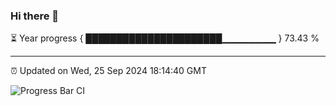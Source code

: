 ### Hi there 👋

⏳ Year progress { ██████████████████████▁▁▁▁▁▁▁▁ } 73.43 %

---

⏰ Updated on Wed, 25 Sep 2024 18:14:40 GMT

![Progress Bar CI](https://github.com/code-lakshay/GitHub-Actions-Demo/workflows/Progress%20Bar%20CI/badge.svg)
